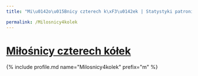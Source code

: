 ```yaml
---
title: "Mi\u0142o\u015Bnicy czterech k\xF3\u0142ek | Statystyki patronite.pl | Patromierz"

permalink: /Milosnicy4kolek
---
```


# [Miłośnicy czterech kółek](https://patronite.pl/Milosnicy4kolek)

{% include profile.md name="Milosnicy4kolek" prefix="m" %}
